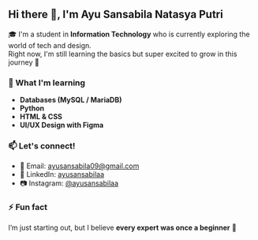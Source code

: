 ## Hi there 👋, I'm Ayu Sansabila Natasya Putri  

🎓 I'm a student in **Information Technology** who is currently exploring the world of tech and design.  
Right now, I'm still learning the basics but super excited to grow in this journey 🚀  

### 🌱 What I'm learning
- **Databases (MySQL / MariaDB)**  
- **Python**  
- **HTML & CSS**  
- **UI/UX Design with Figma**  

### 📫 Let's connect!
- 📧 Email: [ayusansabila09@gmail.com](mailto:ayusansabila09@gmail.com)  
- 💼 LinkedIn: [ayusansabilaa](https://www.linkedin.com/in/ayusansabilaa)  
- 📷 Instagram: [@ayusansabilaa](https://instagram.com/ayusansabilaa)  

### ⚡ Fun fact
I’m just starting out, but I believe **every expert was once a beginner** 🌸
